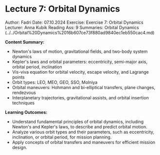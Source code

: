 # Lecture 7: Orbital Dynamics

Author: Fadri
Date: 07.10.2024
Exercise: Exercise 7: Orbital Dynamics
Lecturer: Anna Kubik
Reading Ass: 9
Summaries: Orbital Dynamics (../../Orbital%20Dynamics%2016b607ce73f880ad9840ec1eb550cac4.md)

**Content Summary:**

- Newton's laws of motion, gravitational fields, and two-body system dynamics
- Kepler's laws and orbital parameters: eccentricity, semi-major axis, orbital period, inclination
- Vis-viva equation for orbital velocity, escape velocity, and Lagrange points
- Orbit types: LEO, MEO, GEO, SSO, Molniya
- Orbital maneuvers: Hohmann and bi-elliptical transfers, plane changes, rendezvous
- Interplanetary trajectories, gravitational assists, and orbital insertion techniques

**Learning Outcomes:**

- Understand fundamental principles of orbital dynamics, including Newton's and Kepler's laws, to describe and predict orbital motion.
- Analyze various orbit types and their parameters, such as eccentricity, inclination, or orbital period, for mission planning.
- Apply concepts of orbital transfers and maneuvers for efficient mission design.